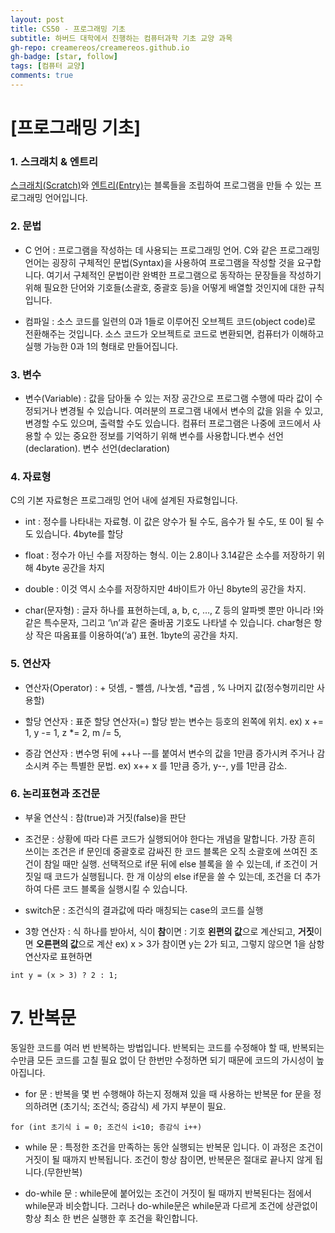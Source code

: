 ```yaml
---
layout: post
title: CS50 - 프로그래밍 기초
subtitle: 하버드 대학에서 진행하는 컴퓨터과학 기초 교양 과목
gh-repo: creamereos/creamereos.github.io
gh-badge: [star, follow]
tags: [컴퓨터 교양]
comments: true
---
```

# [프로그래밍 기초]

### 1. 스크래치 & 엔트리

[스크래치(Scratch)](https://scratch.mit.edu/])와 [엔트리(Entry)](https://playentry.org/#!/)는 블록들을 조립하여 프로그램을 만들 수 있는 프로그래밍 언어입니다.

### 2. 문법

- C 언어 : 프로그램을 작성하는 데 사용되는 프로그래밍 언어. C와 같은 프로그래밍 언어는 굉장히 구체적인 문법(Syntax)을 사용하여 프로그램을 작성할 것을 요구합니다. 여기서 구체적인 문법이란 완벽한 프로그램으로 동작하는 문장들을 작성하기 위해 필요한 단어와 기호들(소괄호, 중괄호 등)을 어떻게 배열할 것인지에 대한 규칙입니다.

- 컴파일 : 소스 코드를 일련의 0과 1들로 이루어진 오브젝트 코드(object code)로 전환해주는 것입니다. 소스 코드가 오브젝트로 코드로 변환되면, 컴퓨터가 이해하고 실행 가능한 0과 1의 형태로 만들어집니다.

### 3. 변수
- 변수(Variable) : 값을 담아둘 수 있는 저장 공간으로 프로그램 수행에 따라 값이 수정되거나 변경될 수 있습니다. 여러분의 프로그램 내에서 변수의 값을 읽을 수 있고, 변경할 수도 있으며, 출력할 수도 있습니다. 컴퓨터 프로그램은 나중에 코드에서 사용할 수 있는 중요한 정보를 기억하기 위해 변수를 사용합니다.변수 선언(declaration). 변수 선언(declaration)

### 4. 자료형
C의 기본 자료형은 프로그래밍 언어 내에 설계된 자료형입니다.

- int : 정수를 나타내는 자료형. 이 값은 양수가 될 수도, 음수가 될 수도, 또 0이 될 수도 있습니다. 4byte를 할당

- float : 정수가 아닌 수를 저장하는 형식. 이는 2.8이나 3.14같은 소수를 저장하기 위해 4byte 공간을
차지

- double : 이것 역시 소수를 저장하지만 4바이트가 아닌 8byte의 공간을 차지.

- char(문자형) : 글자 하나를 표현하는데, a, b, c, …, Z 등의 알파벳 뿐만 아니라 !와 같은 특수문자, 그리고 ‘\n’과 같은 줄바꿈 기호도 나타낼 수 있습니다. char형은 항상 작은 따옴표를 이용하여(‘a’) 표현. 1byte의 공간을 차지.

### 5. 연산자

- 연산자(Operator) : + 덧셈, - 뺄셈, /나눗셈, *곱셈 , % 나머지 값(정수형끼리만 사용할)

- 할당 연산자 : 표준 할당 연산자(=) 할당 받는 변수는 등호의 왼쪽에 위치.
  ex)  x += 1, y -= 1, z *= 2, m /= 5,

- 증감 연산자 : 변수명 뒤에 ++나 –-를 붙여서 변수의 값을 1만큼 증가시켜 주거나 감소시켜 주는 특별한 문법.
  ex) x++ x 를 1만큼 증가, y--,  y를 1만큼 감소.

### 6. 논리표현과 조건문

- 부울 연산식 : 참(true)과 거짓(false)을 판단

- 조건문 : 상황에 따라 다른 코드가 실행되어야 한다는 개념을 말합니다. 가장 흔히 쓰이는 조건은 if 문인데 중괄호로 감싸진 한 코드 블록은 오직 소괄호에 쓰여진 조건이 참일 때만 실행. 선택적으로 if문 뒤에 else 블록을 쓸 수 있는데, if 조건이  거짓일 때 코드가 실행됩니다. 한 개 이상의 else if문을 쓸 수 있는데, 조건을 더 추가하여 다른 코드 블록을 실행시킬 수 있습니다.

- switch문 : 조건식의 결과값에 따라 매칭되는 case의 코드를 실행

- 3항 연산자 : 식 하나를 받아서, 식이 **참**이면 : 기호 **왼편의 값**으로 계산되고, **거짓**이면 **오른편의 값**으로 계산
ex) x > 3가 참이면 y는 2가 되고, 그렇지 않으면 1을 삼항연산자로 표현하면

~~~
int y = (x > 3) ? 2 : 1;
~~~

# 7. 반복문
동일한 코드를 여러 번 반복하는 방법입니다. 반복되는 코드를 수정해야 할 때, 반복되는 수만큼 모든 코드를 고칠 필요 없이 단 한번만 수정하면 되기 때문에 코드의 가시성이 높아집니다.

- for 문 : 반복을 몇 번 수행해야 하는지 정해져 있을 때 사용하는 반복문 for 문을 정의하려면 (초기식; 조건식; 증감식) 세 가지 부분이 필요.

~~~
for (int 초기식 i = 0; 조건식 i<10; 증감식 i++)
~~~

- while 문 : 특정한 조건을 만족하는 동안 실행되는 반복문 입니다. 이 과정은 조건이 거짓이 될 때까지 반복됩니다. 조건이 항상 참이면, 반복문은 절대로 끝나지 않게 됩니다.(무한반복)

- do-while 문 : while문에 붙어있는 조건이 거짓이 될 때까지 반복된다는 점에서 while문과 비슷합니다. 그러나 do-while문은 while문과 다르게 조건에 상관없이 항상 최소 한 번은 실행한 후 조건을 확인합니다.
